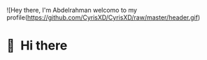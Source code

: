 ![Hey there, I'm Abdelrahman welcomo to my profile(https://github.com/CyrisXD/CyrisXD/raw/master/header.gif)

# 👋 &nbsp;Hi there


&nbsp;

